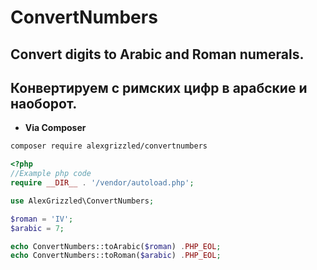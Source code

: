# ConvertNumbers
## Convert digits to Arabic and Roman numerals.
## Конвертируем с римских цифр в арабские и наоборот.


- **Via Composer**

```bash
composer require alexgrizzled/convertnumbers
```

```php
<?php
//Example php code
require __DIR__ . '/vendor/autoload.php';

use AlexGrizzled\ConvertNumbers;

$roman = 'IV';
$arabic = 7;

echo ConvertNumbers::toArabic($roman) .PHP_EOL;
echo ConvertNumbers::toRoman($arabic) .PHP_EOL;
```
